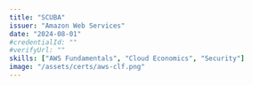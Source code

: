 ```yaml
---
title: "SCUBA"
issuer: "Amazon Web Services"
date: "2024-08-01"
#credentialId: ""
#verifyUrl: ""
skills: ["AWS Fundamentals", "Cloud Economics", "Security"]
image: "/assets/certs/aws-clf.png"
---
```

